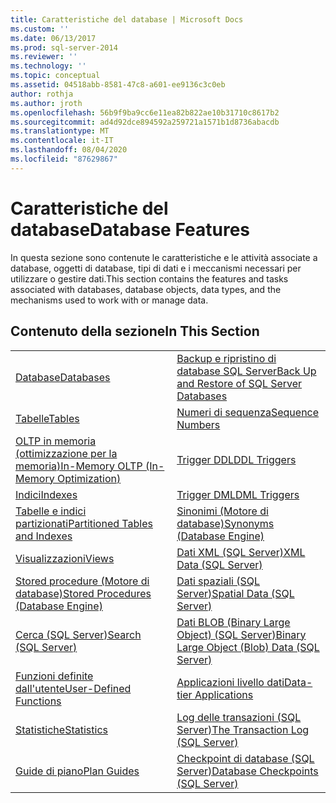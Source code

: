 ```yaml
---
title: Caratteristiche del database | Microsoft Docs
ms.custom: ''
ms.date: 06/13/2017
ms.prod: sql-server-2014
ms.reviewer: ''
ms.technology: ''
ms.topic: conceptual
ms.assetid: 04518abb-8581-47c8-a601-ee9136c3c0eb
author: rothja
ms.author: jroth
ms.openlocfilehash: 56b9f9ba9cc6e11ea82b822ae10b31710c8617b2
ms.sourcegitcommit: ad4d92dce894592a259721a1571b1d8736abacdb
ms.translationtype: MT
ms.contentlocale: it-IT
ms.lasthandoff: 08/04/2020
ms.locfileid: "87629867"
---
```

# <a name="database-features"></a><span data-ttu-id="d0679-102">Caratteristiche del database</span><span class="sxs-lookup"><span data-stu-id="d0679-102">Database Features</span></span>
  <span data-ttu-id="d0679-103">In questa sezione sono contenute le caratteristiche e le attività associate a database, oggetti di database, tipi di dati e i meccanismi necessari per utilizzare o gestire dati.</span><span class="sxs-lookup"><span data-stu-id="d0679-103">This section contains the features and tasks associated with databases, database objects, data types, and the mechanisms used to work with or manage data.</span></span>  
  
## <a name="in-this-section"></a><span data-ttu-id="d0679-104">Contenuto della sezione</span><span class="sxs-lookup"><span data-stu-id="d0679-104">In This Section</span></span>  
  
|||
|--|--|
|[<span data-ttu-id="d0679-105">Database</span><span class="sxs-lookup"><span data-stu-id="d0679-105">Databases</span></span>](databases/databases.md)|[<span data-ttu-id="d0679-106">Backup e ripristino di database SQL Server</span><span class="sxs-lookup"><span data-stu-id="d0679-106">Back Up and Restore of SQL Server Databases</span></span>](backup-restore/back-up-and-restore-of-sql-server-databases.md)|  
|[<span data-ttu-id="d0679-107">Tabelle</span><span class="sxs-lookup"><span data-stu-id="d0679-107">Tables</span></span>](tables/tables.md)|[<span data-ttu-id="d0679-108">Numeri di sequenza</span><span class="sxs-lookup"><span data-stu-id="d0679-108">Sequence Numbers</span></span>](sequence-numbers/sequence-numbers.md)|[<span data-ttu-id="d0679-109">Informazioni sull'importazione ed esportazione bulk di dati &#40;SQL Server&#41;</span><span class="sxs-lookup"><span data-stu-id="d0679-109">Bulk Import and Export of Data &#40;SQL Server&#41;</span></span>](import-export/bulk-import-and-export-of-data-sql-server.md)|  
|[<span data-ttu-id="d0679-110">OLTP in memoria &#40;ottimizzazione per la memoria&#41;</span><span class="sxs-lookup"><span data-stu-id="d0679-110">In-Memory OLTP &#40;In-Memory Optimization&#41;</span></span>](in-memory-oltp/in-memory-oltp-in-memory-optimization.md)|[<span data-ttu-id="d0679-111">Trigger DDL</span><span class="sxs-lookup"><span data-stu-id="d0679-111">DDL Triggers</span></span>](triggers/ddl-triggers.md)|[<span data-ttu-id="d0679-112">Compressione dei dati</span><span class="sxs-lookup"><span data-stu-id="d0679-112">Data Compression</span></span>](data-compression/data-compression.md)|  
|[<span data-ttu-id="d0679-113">Indici</span><span class="sxs-lookup"><span data-stu-id="d0679-113">Indexes</span></span>](indexes/indexes.md)|[<span data-ttu-id="d0679-114">Trigger DML</span><span class="sxs-lookup"><span data-stu-id="d0679-114">DML Triggers</span></span>](triggers/dml-triggers.md)|[<span data-ttu-id="d0679-115">Oggetti di automazione OLE in Transact-SQL</span><span class="sxs-lookup"><span data-stu-id="d0679-115">OLE Automation Objects in Transact-SQL</span></span>](stored-procedures/ole-automation-objects-in-transact-sql.md)|  
|[<span data-ttu-id="d0679-116">Tabelle e indici partizionati</span><span class="sxs-lookup"><span data-stu-id="d0679-116">Partitioned Tables and Indexes</span></span>](partitions/partitioned-tables-and-indexes.md)|[<span data-ttu-id="d0679-117">Sinonimi &#40;Motore di database&#41;</span><span class="sxs-lookup"><span data-stu-id="d0679-117">Synonyms &#40;Database Engine&#41;</span></span>](synonyms/synonyms-database-engine.md)|[<span data-ttu-id="d0679-118">Notifiche degli eventi</span><span class="sxs-lookup"><span data-stu-id="d0679-118">Event Notifications</span></span>](service-broker/event-notifications.md)|  
|[<span data-ttu-id="d0679-119">Visualizzazioni</span><span class="sxs-lookup"><span data-stu-id="d0679-119">Views</span></span>](views/views.md)|[<span data-ttu-id="d0679-120">Dati XML &#40;SQL Server&#41;</span><span class="sxs-lookup"><span data-stu-id="d0679-120">XML Data &#40;SQL Server&#41;</span></span>](xml/xml-data-sql-server.md)|[<span data-ttu-id="d0679-121">Monitoraggio e ottimizzazione delle prestazioni</span><span class="sxs-lookup"><span data-stu-id="d0679-121">Monitor and Tune for Performance</span></span>](performance/monitor-and-tune-for-performance.md)|  
|[<span data-ttu-id="d0679-122">Stored procedure &#40;Motore di database&#41;</span><span class="sxs-lookup"><span data-stu-id="d0679-122">Stored Procedures &#40;Database Engine&#41;</span></span>](stored-procedures/stored-procedures-database-engine.md)|[<span data-ttu-id="d0679-123">Dati spaziali &#40;SQL Server&#41;</span><span class="sxs-lookup"><span data-stu-id="d0679-123">Spatial Data &#40;SQL Server&#41;</span></span>](spatial/spatial-data-sql-server.md)||  
|[<span data-ttu-id="d0679-124">Cerca &#40;SQL Server&#41;</span><span class="sxs-lookup"><span data-stu-id="d0679-124">Search &#40;SQL Server&#41;</span></span>](../database-engine/search-sql-server.md)|[<span data-ttu-id="d0679-125">Dati BLOB &#40;Binary Large Object&#41; &#40;SQL Server&#41;</span><span class="sxs-lookup"><span data-stu-id="d0679-125">Binary Large Object &#40;Blob&#41; Data &#40;SQL Server&#41;</span></span>](blob/binary-large-object-blob-data-sql-server.md)||  
|[<span data-ttu-id="d0679-126">Funzioni definite dall'utente</span><span class="sxs-lookup"><span data-stu-id="d0679-126">User-Defined Functions</span></span>](user-defined-functions/user-defined-functions.md)|[<span data-ttu-id="d0679-127">Applicazioni livello dati</span><span class="sxs-lookup"><span data-stu-id="d0679-127">Data-tier Applications</span></span>](data-tier-applications/data-tier-applications.md)||  
|[<span data-ttu-id="d0679-128">Statistiche</span><span class="sxs-lookup"><span data-stu-id="d0679-128">Statistics</span></span>](statistics/statistics.md)|[<span data-ttu-id="d0679-129">Log delle transazioni &#40;SQL Server&#41;</span><span class="sxs-lookup"><span data-stu-id="d0679-129">The Transaction Log &#40;SQL Server&#41;</span></span>](logs/the-transaction-log-sql-server.md)||  
|[<span data-ttu-id="d0679-130">Guide di piano</span><span class="sxs-lookup"><span data-stu-id="d0679-130">Plan Guides</span></span>](performance/plan-guides.md)|[<span data-ttu-id="d0679-131">Checkpoint di database &#40;SQL Server&#41;</span><span class="sxs-lookup"><span data-stu-id="d0679-131">Database Checkpoints &#40;SQL Server&#41;</span></span>](logs/database-checkpoints-sql-server.md)||  
  
  

